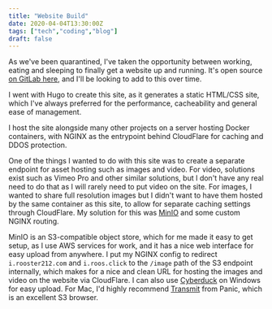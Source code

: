 ```yaml
---
title: "Website Build"
date: 2020-04-04T13:30:00Z
tags: ["tech","coding","blog"]
draft: false
---
```


As we've been quarantined, I've taken the opportunity between working, eating and sleeping to finally get a website up and running. It's open source [on GitLab here](https://gitlab.com/Rooster212/roosdotclick), and I'll be looking to add to this over time.

I went with Hugo to create this site, as it generates a static HTML/CSS site, which I've always preferred for the performance, cacheability and general ease of management.

I host the site alongside many other projects on a server hosting Docker containers, with NGINX as the entrypoint behind CloudFlare for caching and DDOS protection.

One of the things I wanted to do with this site was to create a separate endpoint for asset hosting such as images and video. For video, solutions exist such as Vimeo Pro and other similar solutions, but I don't have any real need to do that as I will rarely need to put video on the site. For images, I wanted to share full resolution images but I didn't want to have them hosted by the same container as this site, to allow for separate caching settings through CloudFlare. My solution for this was [MinIO](https://min.io/) and some custom NGINX routing.

MinIO is an S3-compatible object store, which for me made it easy to get setup, as I use AWS services for work, and it has a nice web interface for easy upload from anywhere. I put my NGINX config to redirect `i.rooster212.com` and `i.roos.click` to the `/image` path of the S3 endpoint internally, which makes for a nice and clean URL for hosting the images and video on the website via CloudFlare. I can also use [Cyberduck](https://cyberduck.io/) on Windows for easy upload. For Mac, I'd highly recommend [Transmit](https://www.panic.com/transmit/) from Panic, which is an excellent S3 browser.

